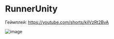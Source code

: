 # RunnerUnity
Геймплей: https://youtube.com/shorts/kilVzRt2BvA


![image](https://user-images.githubusercontent.com/20361808/167929846-3606fc64-e094-4002-9c98-b6bdf475ad57.png)

